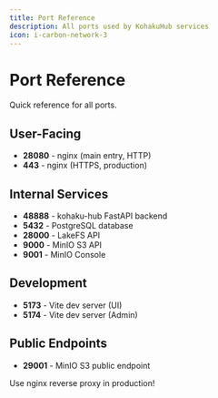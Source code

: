 ```yaml
---
title: Port Reference
description: All ports used by KohakuHub services
icon: i-carbon-network-3
---
```


# Port Reference

Quick reference for all ports.

## User-Facing

- **28080** - nginx (main entry, HTTP)
- **443** - nginx (HTTPS, production)

## Internal Services

- **48888** - kohaku-hub FastAPI backend
- **5432** - PostgreSQL database
- **28000** - LakeFS API
- **9000** - MinIO S3 API
- **9001** - MinIO Console

## Development

- **5173** - Vite dev server (UI)
- **5174** - Vite dev server (Admin)

## Public Endpoints

- **29001** - MinIO S3 public endpoint

Use nginx reverse proxy in production!
